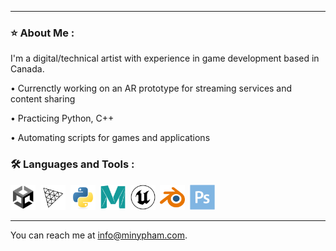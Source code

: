
---

### ⭐ About Me :
I'm a digital/technical artist with experience in game development based in Canada. 


   • Currenctly working on an AR prototype for streaming services and content sharing

   • Practicing Python, C++
   
   • Automating scripts for games and applications

   

### :hammer_and_wrench: Languages and Tools :
<div>
  <img src="https://github.com/devicons/devicon/blob/master/icons/unity/unity-original.svg" title="Java" alt="Java" width="40" height="40"/>&nbsp;
  <img src="https://github.com/devicons/devicon/blob/master/icons/threejs/threejs-original.svg" title="Java" alt="Java" width="40" height="40"/>&nbsp;
  <img src="https://github.com/devicons/devicon/blob/master/icons/python/python-original.svg" title="Java" alt="Java" width="40" height="40"/>&nbsp;
  <img src="https://github.com/devicons/devicon/blob/master/icons/maya/maya-plain.svg" title="Java" alt="Java" width="40" height="40"/>&nbsp;
  <img src="https://github.com/devicons/devicon/blob/master/icons/unrealengine/unrealengine-original.svg" title="Java" alt="Java" width="40" height="40"/>&nbsp;
  <img src="https://github.com/devicons/devicon/blob/master/icons/blender/blender-original.svg" title="Java" alt="Java" width="40" height="40"/>&nbsp;
  <img src="https://github.com/devicons/devicon/blob/master/icons/photoshop/photoshop-plain.svg" title="React" alt="React" width="40" height="40"/>
</div>

---

You can reach me at info@minypham.com.
